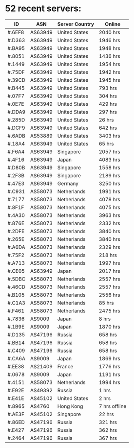 # 52 recent servers:

| ID | ASN | Server Country | Online |
| ------ | ------ | ------ | ------ |
| #.6EF8 | AS63949 | United States | 2040 hrs |
| #.D363 | AS63949 | United States | 1946 hrs |
| #.BA95 | AS63949 | United States | 1948 hrs |
| #.8051 | AS63949 | United States | 1436 hrs |
| #.1449 | AS63949 | United States | 1954 hrs |
| #.75DF | AS63949 | United States | 1942 hrs |
| #.39CD | AS63949 | United States | 1945 hrs |
| #.B445 | AS63949 | United States | 793 hrs |
| #.07F7 | AS63949 | United States | 304 hrs |
| #.0E7E | AS63949 | United States | 429 hrs |
| #.DDA9 | AS63949 | United States | 297 hrs |
| #.285D | AS63949 | United States | 26 hrs |
| #.DCF9 | AS63949 | United States | 642 hrs |
| #.6ADB | AS53889 | United States | 3403 hrs |
| #.18A4 | AS63949 | United States | 65 hrs |
| #.F6A4 | AS63949 | Singapore | 2057 hrs |
| #.4F16 | AS63949 | Japan | 4083 hrs |
| #.D80B | AS63949 | Singapore | 1558 hrs |
| #.2F3B | AS63949 | Singapore | 2189 hrs |
| #.47E3 | AS63949 | Germany | 3250 hrs |
| #.C931 | AS58073 | Netherlands | 1991 hrs |
| #.7177 | AS58073 | Netherlands | 4078 hrs |
| #.8F1F | AS58073 | Netherlands | 4075 hrs |
| #.4A30 | AS58073 | Netherlands | 3963 hrs |
| #.876E | AS58073 | Netherlands | 2332 hrs |
| #.2DFE | AS58073 | Netherlands | 3840 hrs |
| #.265E | AS58073 | Netherlands | 3840 hrs |
| #.A6DA | AS58073 | Netherlands | 2329 hrs |
| #.75F2 | AS58073 | Netherlands | 218 hrs |
| #.A713 | AS58073 | Netherlands | 1997 hrs |
| #.CE05 | AS63949 | Japan | 2017 hrs |
| #.5DBC | AS58073 | Netherlands | 2557 hrs |
| #.46CD | AS58073 | Netherlands | 2557 hrs |
| #.B105 | AS58073 | Netherlands | 2556 hrs |
| #.C1A3 | AS58073 | Netherlands | 85 hrs |
| #.F461 | AS58073 | Netherlands | 2475 hrs |
| #.7836 | AS9009 | Japan | 8 hrs |
| #.1B9E | AS9009 | Japan | 1870 hrs |
| #.D135 | AS47196 | Russia | 658 hrs |
| #.BB14 | AS47196 | Russia | 658 hrs |
| #.C409 | AS47196 | Russia | 658 hrs |
| #.CA6A | AS9009 | Japan | 1869 hrs |
| #.EE38 | AS21409 | France | 1776 hrs |
| #.0678 | AS9009 | Japan | 1191 hrs |
| #.4151 | AS58073 | Netherlands | 1994 hrs |
| #.E92E | AS49392 | Russia | 1 hrs |
| #.E41E | AS45102 | United States | 2 hrs |
| #.8965 | AS4760 | Hong Kong | 7 hrs offline |
| #.AE3F | AS45102 | Singapore | 22 hrs |
| #.86ED | AS47196 | Russia | 321 hrs |
| #.E427 | AS47196 | Russia | 362 hrs |
| #.2464 | AS47196 | Russia | 367 hrs |

